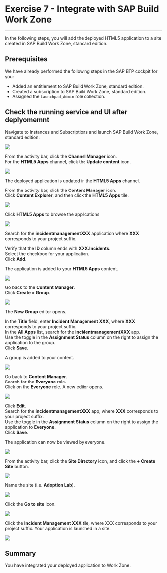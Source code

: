 # Exercise 7 - Integrate with SAP Build Work Zone
---


In the following steps, you will add the deployed HTML5 application to a site created in SAP Build Work Zone, standard edition.

## Prerequisites

We have already performed the following steps in the SAP BTP cockpit for you:
- Added an entitlement to SAP Build Work Zone, standard edition.
- Created a subscription to SAP Build Work Zone, standard edition.
- Assigned the `Launchpad_Admin` role collection.

  
## Check the running service and UI after deplyomemnt

Navigate to Instances and Subscriptions and launch SAP Build Work Zone, standard edition:

![](vx_images/325313981703135.png)

From the activity bar, click the **Channel Manager** icon.<br>
For the **HTML5 Apps** channel, click the **Update content** icon.

![](vx_images/80730659011112.png)

The deployed application is updated in the **HTML5 Apps** channel.

From the activity bar, click the **Content Manager** icon.<br>
Click **Content Explorer**, and then click the **HTML5 Apps** tile.

![](vx_images/35854450976522.png)

Click **HTML5 Apps** to browse the applications

![](vx_images/499102567118373.png)

Search for the **incidentmanagementXXX** application where **XXX** corresponds to your project suffix.

Verify that the **ID** column ends with **XXX.Incidents**.<br>
Select the checkbox for your application.<br>
Click **Add**.

The application is added to your **HTML5 Apps** content.

![](vx_images/261654492923856.png)

Go back to the **Content Manager**.<br>
Click **Create > Group**.


![](vx_images/158074159514134.png)

The **New Group** editor opens.

In the **Title** field, enter **Incident Management XXX**, where **XXX** corresponds to your project suffix.<br>
In the **All Apps** list, search for the **incidentmanagementXXX** app.<br>
Use the toggle in the **Assignment Status** column on the right to assign the application to the group.<br>
Click **Save**.

A group is added to your content.

![](vx_images/45431614543339.png)

Go back to **Content Manager**.<br>
Search for the **Everyone** role.<br>
Click on the **Everyone** role. A new editor opens.<br>

![](vx_images/594914367751002.png)

Click **Edit**.<br>
Search for the **incidentmanagementXXX** app, where **XXX** corresponds to your project suffix.<br>
Use the toggle in the **Assignment Status** column on the right to assign the application to **Everyone**.<br>
Click **Save**.

The application can now be viewed by everyone.

![](vx_images/216750681607498.png)

From the activity bar, click the **Site Directory** icon, and click the **+ Create Site** button.<br>

![](vx_images/277314441893079.png)


Name the site (i.e. **Adoption Lab**).

![](vx_images/210914585329309.png)

Click the **Go to site** icon. 

![](vx_images/110473747302976.png)

Click the **Incident Management XXX** tile, where XXX corresponds to your project suffix.
Your application is launched in a site.

![](vx_images/567833970879728.png)





## Summary

You have integrated your deployed application to Work Zone.
